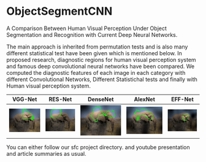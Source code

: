 # ObjectSegmentCNN

A Comparison Between Human Visual Perception Under Object Segmentation and
Recognition with Current Deep Neural Networks.

The main approach is inherited from permutation tests and is also many different statistical test have been given which is mentioned below.
In proposed research, diagnostic regions for human visual perception system and famous deep convolutional neural networks have been compared.
We computed the diagnostic features of each image in each category with different Convolutional Networks, Different Statistichal tests and finally with Human visual perception system.


VGG-Net               | RES-Net           | DenseNet           | AlexNet            | EFF-Net       |
:------------------:|:------------------:|:------------------:|:------------------:|:------------------:|
![](images/VGG.jpg) |![](images/RES.jpg) |![](images/DNS.jpg) |![](images/ALX.jpg) |![](images/EFF.jpg) |



You can either follow our sfc project directory.
and youtube presentation and article summaries as usual.
